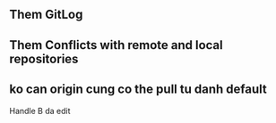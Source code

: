 ## Them GitLog

## Them Conflicts with remote and local repositories
## ko can origin cung co the pull tu danh default


Handle B da edit
